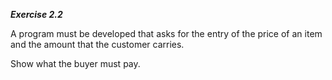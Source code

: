 ***Exercise 2.2***

A program must be developed that asks for the entry of the price of an item and the amount that the customer carries. 

Show what the buyer must pay.
